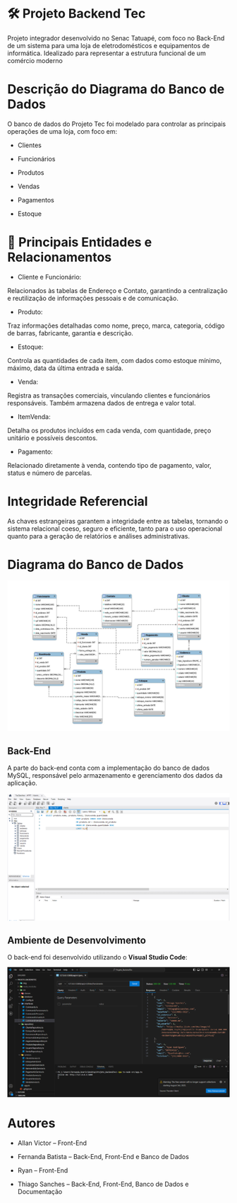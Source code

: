 # 🛠️ Projeto Backend Tec
Projeto integrador desenvolvido no Senac Tatuapé, com foco no Back-End de um sistema para uma loja de eletrodomésticos e equipamentos de informática. Idealizado para representar a estrutura funcional de um comércio moderno

# Descrição do Diagrama do Banco de Dados
O banco de dados do Projeto Tec foi modelado para controlar as principais operações de uma loja, com foco em:

* Clientes

* Funcionários

* Produtos

* Vendas

* Pagamentos

* Estoque

# 🔎 Principais Entidades e Relacionamentos

* Cliente e Funcionário:

Relacionados às tabelas de Endereço e Contato, garantindo a centralização e reutilização de informações pessoais e de comunicação.

* Produto:

Traz informações detalhadas como nome, preço, marca, categoria, código de barras, fabricante, garantia e descrição.

* Estoque:

Controla as quantidades de cada item, com dados como estoque mínimo, máximo, data da última entrada e saída.

* Venda:

Registra as transações comerciais, vinculando clientes e funcionários responsáveis. Também armazena dados de entrega e valor total.

* ItemVenda:

Detalha os produtos incluídos em cada venda, com quantidade, preço unitário e possíveis descontos.

* Pagamento:

Relacionado diretamente à venda, contendo tipo de pagamento, valor, status e número de parcelas.

# Integridade Referencial
As chaves estrangeiras garantem a integridade entre as tabelas, tornando o sistema relacional coeso, seguro e eficiente, tanto para o uso operacional quanto para a geração de relatórios e análises administrativas.

# Diagrama do Banco de Dados

![Diagrama](img/Diagrama_Tec_page.jpg)

## Back-End

A parte do back-end conta com a implementação do banco de dados MySQL, responsável pelo armazenamento e gerenciamento dos dados da aplicação.

![Banco de Dados](https://github.com/sanchessky/Projeto_BackendTec/blob/main/img/bancodedados.PNG?raw=true)

## Ambiente de Desenvolvimento

O back-end foi desenvolvido utilizando o **Visual Studio Code**:

![Visual Studio Code](https://github.com/sanchessky/Projeto_BackendTec/blob/main/img/backtander.PNG?raw=true)


# Autores
* Allan Victor – Front-End

* Fernanda Batista – Back-End, Front-End e Banco de Dados

* Ryan – Front-End

* Thiago Sanches – Back-End, Front-End, Banco de Dados e Documentação

